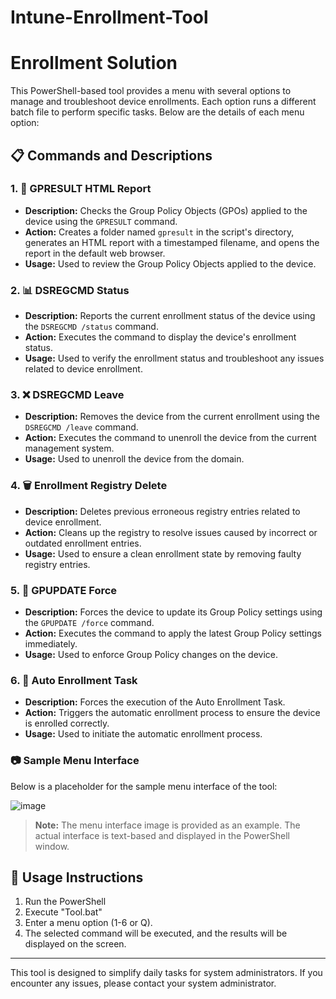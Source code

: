 # Intune-Enrollment-Tool
# Enrollment Solution

This PowerShell-based tool provides a menu with several options to manage and troubleshoot device enrollments. Each option runs a different batch file to perform specific tasks. Below are the details of each menu option:

## 📋 Commands and Descriptions

### 1. 📝 GPRESULT HTML Report
- **Description:** Checks the Group Policy Objects (GPOs) applied to the device using the `GPRESULT` command.
- **Action:** Creates a folder named `gpresult` in the script's directory, generates an HTML report with a timestamped filename, and opens the report in the default web browser.
- **Usage:** Used to review the Group Policy Objects applied to the device.

### 2. 📊 DSREGCMD Status
- **Description:** Reports the current enrollment status of the device using the `DSREGCMD /status` command.
- **Action:** Executes the command to display the device's enrollment status.
- **Usage:** Used to verify the enrollment status and troubleshoot any issues related to device enrollment.

### 3. ❌ DSREGCMD Leave
- **Description:** Removes the device from the current enrollment using the `DSREGCMD /leave` command.
- **Action:** Executes the command to unenroll the device from the current management system.
- **Usage:** Used to unenroll the device from the domain.

### 4. 🗑️ Enrollment Registry Delete
- **Description:** Deletes previous erroneous registry entries related to device enrollment.
- **Action:** Cleans up the registry to resolve issues caused by incorrect or outdated enrollment entries.
- **Usage:** Used to ensure a clean enrollment state by removing faulty registry entries.

### 5. 🔄 GPUPDATE Force
- **Description:** Forces the device to update its Group Policy settings using the `GPUPDATE /force` command.
- **Action:** Executes the command to apply the latest Group Policy settings immediately.
- **Usage:** Used to enforce Group Policy changes on the device.

### 6. 🚀 Auto Enrollment Task
- **Description:** Forces the execution of the Auto Enrollment Task.
- **Action:** Triggers the automatic enrollment process to ensure the device is enrolled correctly.
- **Usage:** Used to initiate the automatic enrollment process.

### 📷 Sample Menu Interface
Below is a placeholder for the sample menu interface of the tool:

![image](https://github.com/user-attachments/assets/957de8d7-0b21-4009-85b5-b49e95c6006f)



> **Note:** The menu interface image is provided as an example. The actual interface is text-based and displayed in the PowerShell window.

## 🚀 Usage Instructions
1. Run the PowerShell
2. Execute "Tool.bat"
4. Enter a menu option (1-6 or Q).
5. The selected command will be executed, and the results will be displayed on the screen.

---

This tool is designed to simplify daily tasks for system administrators. If you encounter any issues, please contact your system administrator.
